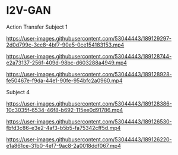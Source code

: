 # I2V-GAN
Action Transfer 
Subject 1



https://user-images.githubusercontent.com/53044443/189129297-2d0d799c-3cc8-4bf7-90e5-0ce154183153.mp4





https://user-images.githubusercontent.com/53044443/189128744-e2a73137-256f-409d-98bc-d603288a4949.mp4


https://user-images.githubusercontent.com/53044443/189128928-fe50467e-f9da-44e1-90fe-954bfc2a0960.mp4


Subject 4





https://user-images.githubusercontent.com/53044443/189128386-10c3035f-6534-46f8-b692-115ee0d91786.mp4






https://user-images.githubusercontent.com/53044443/189126530-fbfd3c86-e3e2-4af3-b5b5-fa75342cff5d.mp4


https://user-images.githubusercontent.com/53044443/189126220-e1a861ce-31b0-4ef7-9ac8-2a0018ddf067.mp4
